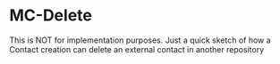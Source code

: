 # MC-Delete
This is NOT for implementation purposes. Just a quick sketch of how a Contact creation can delete an external contact in another repository
